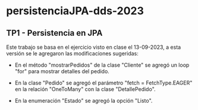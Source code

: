 # persistenciaJPA-dds-2023

## TP1 - Persistencia en JPA

Este trabajo se basa en el ejercicio visto en clase el 13-09-2023, a esta versión se le agregaron las modificaciones sugeridas:

* En el método "mostrarPedidos" de la clase "Cliente" se agregó un loop "for" para mostrar detalles del pedido.

* En la clase "Pedido" se agregó el parámetro "fetch = FetchType.EAGER" en la relación "OneToMany" con la clase "DetallePedido".

* En la enumeración "Estado" se agregó la opción "Listo".
